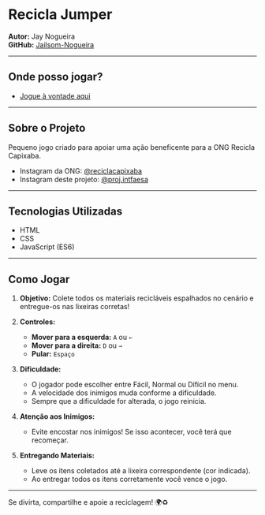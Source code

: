 # Recicla Jumper

**Autor:** Jay Nogueira  
**GitHub:** [Jailsom-Nogueira](https://github.com/Jailsom-Nogueira)

---

## Onde posso jogar?

- [Jogue à vontade aqui](https://jailsom-nogueira.github.io/Recicla-Jumper/)

---

## Sobre o Projeto

Pequeno jogo criado para apoiar uma ação beneficente para a ONG Recicla Capixaba.

- Instagram da ONG: [@reciclacapixaba](https://www.instagram.com/reciclacapixaba/)
- Instagram deste projeto: [@proj.intfaesa](https://www.instagram.com/proj.intfaesa?utm_source=ig_web_button_share_sheet&igsh=ZDNlZDc0MzIxNw==)

---

## Tecnologias Utilizadas

- HTML
- CSS
- JavaScript (ES6)

---

## Como Jogar

1. **Objetivo:**
   Colete todos os materiais recicláveis espalhados no cenário e entregue-os nas lixeiras corretas!

2. **Controles:**
   - **Mover para a esquerda:** `A` ou `←`
   - **Mover para a direita:** `D` ou `→`
   - **Pular:** `Espaço`

3. **Dificuldade:**
   - O jogador pode escolher entre Fácil, Normal ou Difícil no menu.
   - A velocidade dos inimigos muda conforme a dificuldade.
   - Sempre que a dificuldade for alterada, o jogo reinicia.

4. **Atenção aos Inimigos:**
   - Evite encostar nos inimigos! Se isso acontecer, você terá que recomeçar.

5. **Entregando Materiais:**
   - Leve os itens coletados até a lixeira correspondente (cor indicada).
   - Ao entregar todos os itens corretamente você vence o jogo.

---

Se divirta, compartilhe e apoie a reciclagem! 🌍♻️

